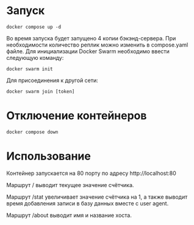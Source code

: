 # Запуск
    docker compose up -d
  
  Во время запуска будет запущено 4 копии бэкэнд-сервера. При необходимости количество реплик можно изменить в compose.yaml файле.
  Для инициализации Docker Swarm необходимо ввести следующую команду:
  
    docker swarm init  
  Для присоединения к другой сети:
  
    docker swarm join [token]

# Отключение контейнеров
    docker compose down

# Использование
Контейнер запускается на 80 порту по адресу http://localhost:80

Маршрут / выводит текущее значение счётчика.

Маршрут /stat увеличивает значение счётчика на 1, а также выводит время добавления записи в базу данных вместе с user agent.

Маршрут /about выводит имя и название хоста.
